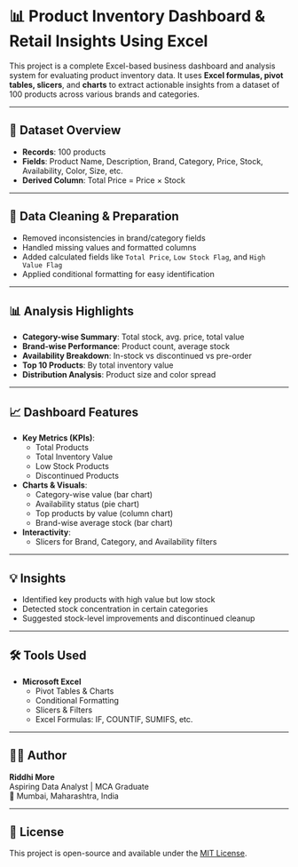 # 📊 Product Inventory Dashboard & Retail Insights Using Excel

This project is a complete Excel-based business dashboard and analysis system for evaluating product inventory data. 
It uses **Excel formulas, pivot tables, slicers**, and **charts** to extract actionable insights from a dataset of 100 products across various brands and categories.

---

## 📁 Dataset Overview

- **Records**: 100 products
- **Fields**: Product Name, Description, Brand, Category, Price, Stock, Availability, Color, Size, etc.
- **Derived Column**: Total Price = Price × Stock

---

## 🧹 Data Cleaning & Preparation

- Removed inconsistencies in brand/category fields
- Handled missing values and formatted columns
- Added calculated fields like `Total Price`, `Low Stock Flag`, and `High Value Flag`
- Applied conditional formatting for easy identification

---

## 📊 Analysis Highlights

- **Category-wise Summary**: Total stock, avg. price, total value
- **Brand-wise Performance**: Product count, average stock
- **Availability Breakdown**: In-stock vs discontinued vs pre-order
- **Top 10 Products**: By total inventory value
- **Distribution Analysis**: Product size and color spread

---

## 📈 Dashboard Features

- **Key Metrics (KPIs)**:
  - Total Products
  - Total Inventory Value
  - Low Stock Products
  - Discontinued Products
- **Charts & Visuals**:
  - Category-wise value (bar chart)
  - Availability status (pie chart)
  - Top products by value (column chart)
  - Brand-wise average stock (bar chart)
- **Interactivity**:
  - Slicers for Brand, Category, and Availability filters

---

## 💡 Insights

- Identified key products with high value but low stock
- Detected stock concentration in certain categories
- Suggested stock-level improvements and discontinued cleanup

---

## 🛠️ Tools Used

- **Microsoft Excel**
  - Pivot Tables & Charts
  - Conditional Formatting
  - Slicers & Filters
  - Excel Formulas: IF, COUNTIF, SUMIFS, etc.

---

## 🙋‍♀️ Author

**Riddhi More**  
Aspiring Data Analyst | MCA Graduate    
📍 Mumbai, Maharashtra, India

---

## 📄 License

This project is open-source and available under the [MIT License](https://choosealicense.com/licenses/mit/).
